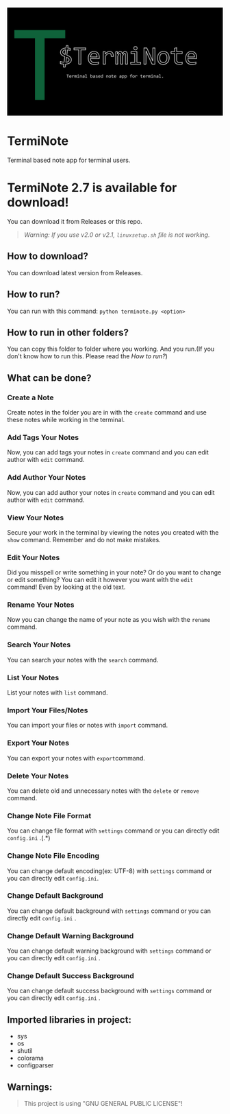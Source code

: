 ![TermiNote](./.github/docs/terminote.png)
# TermiNote 
Terminal based note app for terminal users.

# TermiNote 2.7 is available for download!

You can download it from Releases or this repo.

> *Warning: If you use v2.0 or v2.1, ``linuxsetup.sh`` file is not working.*

## How to download?

You can download latest version from Releases.

## How to run?

You can run with this command:  ``python terminote.py <option>``

## How to run in other folders?

You can copy this folder to folder where you working. And you run.(If you don't know how to run this. Please
read the *How to run?*)

## What can be done?

### Create a Note
  
Create notes in the folder you are in with the ``create`` command and use these notes while working in the terminal.

### Add Tags Your Notes
 Now, you can add tags your notes in ``create`` command and you can edit author with ``edit`` command.

### Add Author Your Notes
 Now, you can add author your notes in ``create`` command and you can edit author with ``edit`` command.

### View Your Notes
 Secure your work in the terminal by viewing the notes you created with the ``show`` command. Remember and do not make mistakes.

### Edit Your Notes
 Did you misspell or write something in your note? Or do you want to change or edit something? You can edit it however you want 
 with the ``edit`` command! Even by looking at the old text.

### Rename Your Notes
 Now you can change the name of your note as you wish with the ``rename`` command.

### Search Your Notes
  You can search your notes with the ``search`` command.
  
### List Your Notes
  List your notes with ``list`` command.

### Import Your Files/Notes
  You can import your files or notes with ``import`` command.

### Export Your Notes
  You can export your notes with ``export``command.

### Delete Your Notes
 You can delete old and unnecessary notes with the ``delete`` or ``remove`` command.

### Change Note File Format
 You can change file format with ``settings`` command or you can directly edit ``config.ini`` .(.*)

### Change Note File Encoding
 You can change default encoding(ex: UTF-8) with ``settings`` command or you can directly edit ``config.ini``.

### Change Default Background
 You can change default background with ``settings`` command or you can directly edit ``config.ini`` .

### Change Default Warning Background
 You can change default warning background with ``settings`` command or you can directly edit ``config.ini`` .

### Change Default Success Background
 You can change default success background with ``settings`` command or you can directly edit ``config.ini`` .

## Imported libraries in project:
- sys
- os
- shutil
- colorama
- configparser


## Warnings:
> This project is using "GNU GENERAL PUBLIC LICENSE"!

